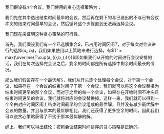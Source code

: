 ﻿我们假设有$n$个会议，我们使用的贪心选择策略为：

我们先在其中选出结束时间最早的会议，然后再在剩下的与已选出的不与已有会议冲突的结束时间最早的会议，然后循环这个步骤直到无法再选择会议。

我们现在来证明这种贪心策略的可行性。

首先，我们假设我们有一个已选解集合$S$，已占用时间区间$T$，对于每次对会议进行的选择$(a_{i},b_{i})$，我们如果使用以上策略来进行选择，有$T' = max(\overline{T\cup(a_{i},b_{i})})$即如果我们从开始的时间进行会议安排的话，我们在每次选择完会议之后，剩余的时间都是所有选择中剩余时间最长的情况。

那么我们假设存在一个最优解$\mathbb{S}$，我们从开头逐个处理每个会议，对于第一个会议，如果存在一个会议的结束时间早于第一个会议，我们就可以将这个会议替换为结束时间更早的那个会议，而对于之后的每一个会议，如果存在开始时间不冲突且结束时间更早的会议，我们就将对应的会议替换掉。这样一来，我们就可以得到一个全由对应时间区间上结束时间最早的会议组成的最优解，且并没有减少最优解中会议的数量。并且与原本的最优解相比，我们还获得了更多空余的时间，因此我们可以说贪心策略获得了不劣于原本最优解的解。

综上，我们可以得出结论：按照会议结束时间排序的贪心策略是正确的。